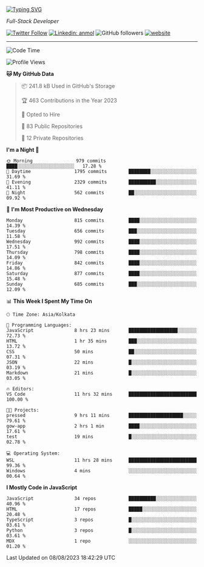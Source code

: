 [![Typing SVG](https://readme-typing-svg.herokuapp.com?lines=HI%2C+I'm+Tonal;I'm+a+Full+Stack+Developer)](https://git.io/typing-svg)

<p><em>Full-Stack Developer</em></p>

[![Twitter Follow](https://img.shields.io/twitter/follow/tonalmathew?style=flat)](https://twitter.com/intent/follow?screen_name=tonalmathew)
[![Linkedin: anmol](https://img.shields.io/badge/tonal-mathew?style=flat-square&logo=Linkedin&logoColor=white&link=https://www.linkedin.com/in/tonal-mathew/)](https://www.linkedin.com/in/tonal-mathew/)
![GitHub followers](https://img.shields.io/github/followers/tonalmathew?label=Follow&style=social)
[![website](https://img.shields.io/badge/Website-46a2f1.svg?&style=flat-square&logo=Google-Chrome&logoColor=white&link=http://tonalmathew.github.io/)](http://tonalmathew.github.io/)

---
<!--START_SECTION:waka-->
![Code Time](http://img.shields.io/badge/Code%20Time-1%2C132%20hrs%208%20mins-blue)

![Profile Views](http://img.shields.io/badge/Profile%20Views-2-blue)

**🐱 My GitHub Data** 

> 📦 241.8 kB Used in GitHub's Storage 
 > 
> 🏆 463 Contributions in the Year 2023
 > 
> 💼 Opted to Hire
 > 
> 📜 83 Public Repositories 
 > 
> 🔑 12 Private Repositories 
 > 
**I'm a Night 🦉** 

```text
🌞 Morning                979 commits         ████░░░░░░░░░░░░░░░░░░░░░   17.28 % 
🌆 Daytime                1795 commits        ████████░░░░░░░░░░░░░░░░░   31.69 % 
🌃 Evening                2329 commits        ██████████░░░░░░░░░░░░░░░   41.11 % 
🌙 Night                  562 commits         ██░░░░░░░░░░░░░░░░░░░░░░░   09.92 % 
```
📅 **I'm Most Productive on Wednesday** 

```text
Monday                   815 commits         ████░░░░░░░░░░░░░░░░░░░░░   14.39 % 
Tuesday                  656 commits         ███░░░░░░░░░░░░░░░░░░░░░░   11.58 % 
Wednesday                992 commits         ████░░░░░░░░░░░░░░░░░░░░░   17.51 % 
Thursday                 798 commits         ████░░░░░░░░░░░░░░░░░░░░░   14.09 % 
Friday                   842 commits         ████░░░░░░░░░░░░░░░░░░░░░   14.86 % 
Saturday                 877 commits         ████░░░░░░░░░░░░░░░░░░░░░   15.48 % 
Sunday                   685 commits         ███░░░░░░░░░░░░░░░░░░░░░░   12.09 % 
```


📊 **This Week I Spent My Time On** 

```text
🕑︎ Time Zone: Asia/Kolkata

💬 Programming Languages: 
JavaScript               8 hrs 23 mins       ██████████████████░░░░░░░   72.73 % 
HTML                     1 hr 35 mins        ███░░░░░░░░░░░░░░░░░░░░░░   13.72 % 
CSS                      50 mins             ██░░░░░░░░░░░░░░░░░░░░░░░   07.31 % 
JSON                     22 mins             █░░░░░░░░░░░░░░░░░░░░░░░░   03.19 % 
Markdown                 21 mins             █░░░░░░░░░░░░░░░░░░░░░░░░   03.05 % 

🔥 Editors: 
VS Code                  11 hrs 32 mins      █████████████████████████   100.00 % 

🐱‍💻 Projects: 
pressed                  9 hrs 11 mins       ████████████████████░░░░░   79.61 % 
gow-app                  2 hrs 1 min         ████░░░░░░░░░░░░░░░░░░░░░   17.61 % 
test                     19 mins             █░░░░░░░░░░░░░░░░░░░░░░░░   02.78 % 

💻 Operating System: 
WSL                      11 hrs 28 mins      █████████████████████████   99.36 % 
Windows                  4 mins              ░░░░░░░░░░░░░░░░░░░░░░░░░   00.64 % 
```

**I Mostly Code in JavaScript** 

```text
JavaScript               34 repos            ██████████░░░░░░░░░░░░░░░   40.96 % 
HTML                     17 repos            █████░░░░░░░░░░░░░░░░░░░░   20.48 % 
TypeScript               3 repos             █░░░░░░░░░░░░░░░░░░░░░░░░   03.61 % 
Python                   3 repos             █░░░░░░░░░░░░░░░░░░░░░░░░   03.61 % 
MDX                      1 repo              ░░░░░░░░░░░░░░░░░░░░░░░░░   01.20 % 
```




 Last Updated on 08/08/2023 18:42:29 UTC
<!--END_SECTION:waka-->
